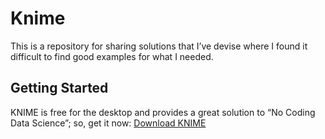 # Knime

This is a repository for sharing solutions that I’ve devise where I found it difficult to find good examples for what I needed.

## Getting Started

KNIME is free for the desktop and provides a great solution to “No Coding Data Science”; so, get it now:
[Download KNIME](https://www.knime.com/downloads)
